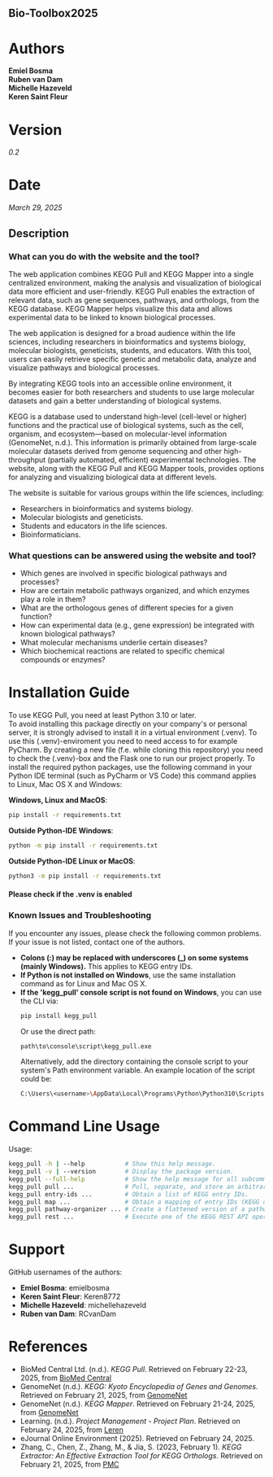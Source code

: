 ## Bio-Toolbox2025

# Authors  
**Emiel Bosma**  
**Ruben van Dam**  
**Michelle Hazeveld**  
**Keren Saint Fleur**  

# Version  
*0.2*  

# Date  
*March 29, 2025*  

## Description  
### What can you do with the website and the tool?  
The web application combines KEGG Pull and KEGG Mapper into a single centralized environment, making the analysis and visualization of biological data more efficient and user-friendly. KEGG Pull enables the extraction of relevant data, such as gene sequences, pathways, and orthologs, from the KEGG database. KEGG Mapper helps visualize this data and allows experimental data to be linked to known biological processes.  

The web application is designed for a broad audience within the life sciences, including researchers in bioinformatics and systems biology, molecular biologists, geneticists, students, and educators. With this tool, users can easily retrieve specific genetic and metabolic data, analyze and visualize pathways and biological processes.  

By integrating KEGG tools into an accessible online environment, it becomes easier for both researchers and students to use large molecular datasets and gain a better understanding of biological systems.  

KEGG is a database used to understand high-level (cell-level or higher) functions and the practical use of biological systems, such as the cell, organism, and ecosystem—based on molecular-level information (GenomeNet, n.d.). This information is primarily obtained from large-scale molecular datasets derived from genome sequencing and other high-throughput (partially automated, efficient) experimental technologies. The website, along with the KEGG Pull and KEGG Mapper tools, provides options for analyzing and visualizing biological data at different levels.  

The website is suitable for various groups within the life sciences, including:  
- Researchers in bioinformatics and systems biology.  
- Molecular biologists and geneticists.  
- Students and educators in the life sciences.  
- Bioinformaticians.  

### What questions can be answered using the website and tool?  
- Which genes are involved in specific biological pathways and processes?  
- How are certain metabolic pathways organized, and which enzymes play a role in them?  
- What are the orthologous genes of different species for a given function?  
- How can experimental data (e.g., gene expression) be integrated with known biological pathways?  
- What molecular mechanisms underlie certain diseases?  
- Which biochemical reactions are related to specific chemical compounds or enzymes?  

# Installation Guide  
To use KEGG Pull, you need at least Python 3.10 or later.  
To avoid installing this package directly on your company's or personal server, it is strongly advised to install it in a virtual environment (.venv).
To use this (.venv)-enviroment you need to need access to for example PyCharm. By creating a new file (f.e. while cloning this repository)
you need to check the (.venv)-box and the Flask one to run our project properly.
To install the required python packages, use the following command in your Python IDE terminal (such as PyCharm or VS Code)
this command applies to Linux, Mac OS X and Windows:  
  
**Windows, Linux and MacOS**:  
```bash
pip install -r requirements.txt
```
  
**Outside Python-IDE Windows**:  
```bash
python -m pip install -r requirements.txt
```

**Outside Python-IDE Linux or MacOS**:  
```bash
python3 -m pip install -r requirements.txt
```
#### Please check if the .venv is enabled

### Known Issues and Troubleshooting  
If you encounter any issues, please check the following common problems. If your issue is not listed, contact one of the authors.  

- **Colons (:) may be replaced with underscores (_) on some systems (mainly Windows).** This applies to KEGG entry IDs.  
- **If Python is not installed on Windows**, use the same installation command as for Linux and Mac OS X.  
- **If the 'kegg_pull' console script is not found on Windows**, you can use the CLI via:  
  ```bash
  pip install kegg_pull
  ```  
  Or use the direct path:  
  ```bash
  path\to\console\script\kegg_pull.exe
  ```  
  Alternatively, add the directory containing the console script to your system's Path environment variable. An example location of the script could be:  
  ```bash
  C:\Users\<username>\AppData\Local\Programs\Python\Python310\Scripts\
  ```  

# Command Line Usage  
Usage:  
```bash
kegg_pull -h | --help           # Show this help message.  
kegg_pull -v | --version        # Display the package version.  
kegg_pull --full-help           # Show the help message for all subcommands.  
kegg_pull pull ...              # Pull, separate, and store an arbitrary number of KEGG entries to the local file system.  
kegg_pull entry-ids ...         # Obtain a list of KEGG entry IDs.  
kegg_pull map ...               # Obtain a mapping of entry IDs (KEGG or external databases) to the IDs of related entries.  
kegg_pull pathway-organizer ... # Create a flattened version of a pathway's Brite hierarchy.  
kegg_pull rest ...              # Execute one of the KEGG REST API operations.  
```
  
# Support  
GitHub usernames of the authors:  
- **Emiel Bosma**: emielbosma  
- **Keren Saint Fleur**: Keren8772  
- **Michelle Hazeveld**: michellehazeveld  
- **Ruben van Dam**: RCvanDam  

# References  
- BioMed Central Ltd. (n.d.). *KEGG Pull*. Retrieved on February 22-23, 2025, from [BioMed Central](https://bmcbioinformatics.biomedcentral.com/articles/10.1186/s12859-023-05208-0)  
- GenomeNet (n.d.). *KEGG: Kyoto Encyclopedia of Genes and Genomes*. Retrieved on February 21, 2025, from [GenomeNet](https://www.genome.jp/kegg/)  
- GenomeNet (n.d.). *KEGG Mapper*. Retrieved on February 21-24, 2025, from [GenomeNet](https://www.genome.jp/kegg/mapper/)  
- Learning. (n.d.). *Project Management - Project Plan*. Retrieved on February 24, 2025, from [Leren](https://www.leren.nl/cursus/management/projectmanagement/projectplan.html)  
- eJournal Online Environment (2025). Retrieved on February 24, 2025.  
- Zhang, C., Chen, Z., Zhang, M., & Jia, S. (2023, February 1). *KEGG Extractor: An Effective Extraction Tool for KEGG Orthologs*. Retrieved on February 21, 2025, from [PMC](https://pmc.ncbi.nlm.nih.gov/articles/PMC9956942/)  
